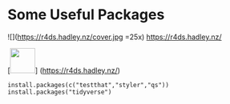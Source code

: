 # Some Useful Packages

![](https://r4ds.hadley.nz/cover.jpg =25x) https://r4ds.hadley.nz/

[<img src="https://r4ds.hadley.nz/cover.jpg" width="50"/>] (https://r4ds.hadley.nz/)
```{r}
install.packages(c("testthat","styler","qs"))
install.packages("tidyverse")
```
